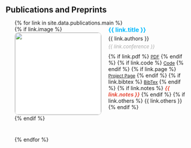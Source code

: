 <h2 id="publications" style="margin: 2px 0px 10px;">Publications and Preprints</h2>

<div class="publications" style="max-width: 1000px; margin: 0 auto;">  <!-- Wider layout -->
  <ol class="bibliography">
    {% for link in site.data.publications.main %}
    <li style="list-style: none; margin-bottom: 40px;">
      <div class="pub-row" style="display: flex; flex-wrap: wrap; align-items: flex-start;">
        <div style="flex: 0 0 48%; max-width: 48%; padding: 0;">
          {% if link.image %}
          <div style="width: 100%; height: 220px; border: 1px solid #ccc; border-radius: 10px; background: white; overflow: hidden;">
            <img src="{{ link.image }}" 
                 class="teaser"
                 style="width: 100%; height: 100%; object-fit: cover; object-position: center;">
          </div>
          {% endif %}
        </div>
        <div class="col-sm-8" style="flex: 1; padding: 0 20px;">
          <div class="title" style="font-weight: bold; font-size: 16px; margin-bottom: 5px;">
            <a href="{{ link.pdf }}" style="color: #00baff; text-decoration: none;">{{ link.title }}</a>
          </div>
          <div class="author" style="font-size: 14px; margin-bottom: 5px;">{{ link.authors }}</div>
          <div class="periodical" style="font-size: 13px; color: #aaa; margin-bottom: 10px;">
            <em>{{ link.conference }}</em>
          </div>
          <div class="links">
            {% if link.pdf %} 
            <a href="{{ link.pdf }}" class="btn btn-sm" role="button" target="_blank" style="font-size:12px;">PDF</a>
            {% endif %}
            {% if link.code %} 
            <a href="{{ link.code }}" class="btn btn-sm" role="button" target="_blank" style="font-size:12px;">Code</a>
            {% endif %}
            {% if link.page %} 
            <a href="{{ link.page }}" class="btn btn-sm" role="button" target="_blank" style="font-size:12px;">Project Page</a>
            {% endif %}
            {% if link.bibtex %} 
            <a href="{{ link.bibtex }}" class="btn btn-sm" role="button" target="_blank" style="font-size:12px;">BibTex</a>
            {% endif %}
            {% if link.notes %} 
            <strong><i style="color:#e74d3c">{{ link.notes }}</i></strong>
            {% endif %}
            {% if link.others %} 
            {{ link.others }}
            {% endif %}
          </div>
        </div>
      </div>
    </li>
    {% endfor %}
  </ol>
</div>
